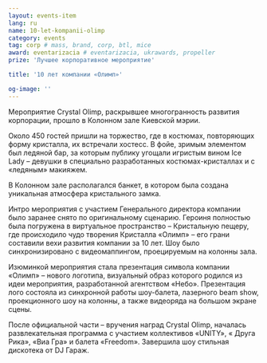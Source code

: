 ```yaml
---
layout: events-item
lang: ru
name: 10-let-kompanii-olimp
category: events
tag: corp # mass, brand, corp, btl, mice
award: eventarizacia # eventarizacia, ukrawards, propeller
prize: 'Лучшее корпоративное мероприятие'

title: '10 лет компании «Олимп»'

og-image: ''
---
```


Мероприятие Crystal Olimp, раскрывшее многогранность развития корпорации, прошло в Колонном зале Киевской мэрии.

Около  450 гостей пришли на торжество, где в костюмах, повторяющих форму кристалла, их встречали хостесс. В фойе, зримым элементом был ледяной бар, за которым публику угощали игристым вином Ice Lady – девушки в специально разработанных костюмах-кристаллах и  с «ледяным» макияжем.

В Колонном зале располагался банкет, в котором была создана уникальная атмосфера кристального замка.

Интро мероприятия с участием Генерального директора компании было заранее снято по оригинальному сценарию. Героиня полностью была погружена в виртуальное пространство – Кристальную пещеру, где происходило чудо творения Кристалла «Олимп» – его грани составили вехи развития компании за 10 лет. Шоу было синхронизировано с видеомаппингом, проецируемым на колонны зала.

Изюминкой мероприятия стала презентация символа компании «Олимп» – нового логотипа, визуальный образ которого родился из идеи мероприятия, разработанной агентством «Небо». Презентация лого состояла из синхронной работы шоу-балета, лазерного beam show, проекционного шоу на колонны, а также видеоряда на большом экране сцены.

После официальной части – вручения наград Crystal Olimp, началась развлекательная программа с участием коллективов «UNITY», « Друга Рика», «Виа Гра» и балета «Freedom». Завершила шоу стильная дискотека от DJ Гараж.
